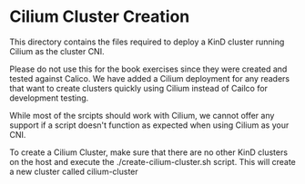 # Cilium Cluster Creation  
This directory contains the files required to deploy a KinD cluster running Cilium as the cluster CNI.  
  
Please do not use this for the book exercises since they were created and tested against Calico.  We have added a Cilium deployment for any readers that want to create clusters quickly using Cilium instead of Cailco for development testing.  
  
While most of the srcipts should work with Cilium, we cannot offer any support if a script doesn't function as expected when using Cilium as your CNI.  

To create a Cilium Cluster, make sure that there are no other KinD clusters on the host and execute the ./create-cilium-cluster.sh script.  This will create a new cluster called cilium-cluster
